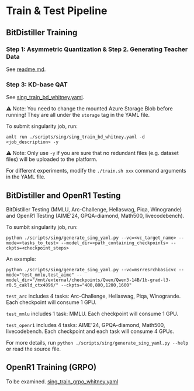 # Train & Test Pipeline

## BitDistiller Training

### Step 1: Asymmetric Quantization & Step 2. Generating Teacher Data

See [readme.md](readme.md).

### Step 3: KD-base QAT

See [sing_train_bd_whitney.yaml](scripts/sing/sing_train_bd_whitney.yaml).

⚠ Note: You need to change the mounted Azure Storage Blob before running! They are all under the `storage` tag in the YAML file.

To submit singularity job, run:
```shell
amlt run ./scripts/sing/sing_train_bd_whitney.yaml -d <job_description> -y
```

⚠ Note: Only use `-y` if you are sure that no redundant files (e.g. dataset files) will be uploaded to the platform.

For different experiments, modify the `./train.sh xxx` command arguments in the YAML file.


## BitDistiller and OpenR1 Testing

BitDistiller Testing (MMLU, Arc-Challenge, Hellaswag, Piqa, Winogrande) and OpenR1 Testing (AIME'24, GPQA-diamond, Math500, livecodebench).

To sumbit singularity job, run:
```shell
python ./scripts/sing/generate_sing_yaml.py --vc=<vc_target_name> --mode=<tasks_to_test> --model_dir=<path_containing_checkpoints> --ckpts=<checkpoint_steps>
```

An example:
```shell
python ./scripts/sing/generate_sing_yaml.py --vc=msrresrchbasicvc --mode="test_mmlu,test_aime" --model_dir="/mnt/external/checkpoints/Qwen/Qwen3-14B/1b-grad-l3-r0.5_cakld_ctx4096/" --ckpts="400,800,1200,1600"
```

`test_arc` includes 4 tasks: Arc-Challenge, Hellaswag, Piqa, Winogrande. Each checkpoint will consume 1 GPU.

`test_mmlu` includes 1 task: MMLU. Each checkpoint will consume 1 GPU.

`test_openr1` includes 4 tasks: AIME'24, GPQA-diamond, Math500, livecodebench. Each checkpoint and each task will consume 4 GPUs.

For more details, run `python ./scripts/sing/generate_sing_yaml.py --help` or read the source file.


## OpenR1 Training (GRPO)

To be examined. [sing_train_grpo_whitney.yaml](scripts/sing/sing_train_grpo_whitney.yaml)

